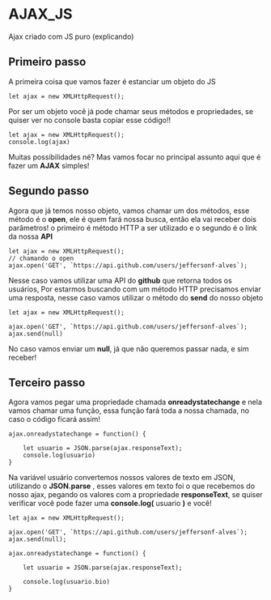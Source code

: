 # AJAX_JS
Ajax criado com JS puro (explicando)

## Primeiro passo

A primeira coisa que vamos fazer é estanciar um objeto do JS

```
let ajax = new XMLHttpRequest();

```
Por ser um objeto você já pode chamar seus métodos e propriedades, se quiser ver no console basta
copiar esse código!!
```
let ajax = new XMLHttpRequest();
console.log(ajax)
```
Muitas possibilidades né?
Mas vamos focar no principal assunto aqui que é fazer um **AJAX** simples!

## Segundo passo

Agora que já temos nosso objeto, vamos chamar um dos métodos, esse método é o **open**, ele é quem fará nossa busca, então ela vai receber dois parâmetros! o primeiro é método HTTP a ser utilizado e o segundo é o link da nossa **API**
```
let ajax = new XMLHttpRequest();
// chamando o open
ajax.open('GET', `https://api.github.com/users/jeffersonf-alves`);
```
Nesse caso vamos utilizar uma API do **github** que retorna todos os usuários, Por estarmos buscando com um método HTTP precisamos enviar uma resposta, nesse caso vamos utilizar o método do **send** do nosso objeto

```
let ajax = new XMLHttpRequest();

ajax.open('GET', `https://api.github.com/users/jeffersonf-alves`);
ajax.send(null)
```
No caso vamos enviar um **null**, já que não queremos passar nada, e sim receber!

## Terceiro passo
Agora vamos pegar uma propriedade chamada **onreadystatechange** e nela vamos chamar uma função, essa função fará toda a nossa chamada, no caso o código ficará assim!
```
ajax.onreadystatechange = function() {

    let usuario = JSON.parse(ajax.responseText);
    console.log(usuario)
}

```
 Na variável usuário convertemos nossos valores de texto em JSON, utilizando o **JSON.parse** , esses valores em texto foi o que recebemos do nosso ajax, pegando os valores com a propriedade **responseText**, se quiser verificar você pode fazer uma **console.log(** usuario **)** e você!

```
let ajax = new XMLHttpRequest();

ajax.open('GET', `https://api.github.com/users/jeffersonf-alves`);
ajax.send(null);

ajax.onreadystatechange = function() {

    let usuario = JSON.parse(ajax.responseText);

    console.log(usuario.bio)
}



```

